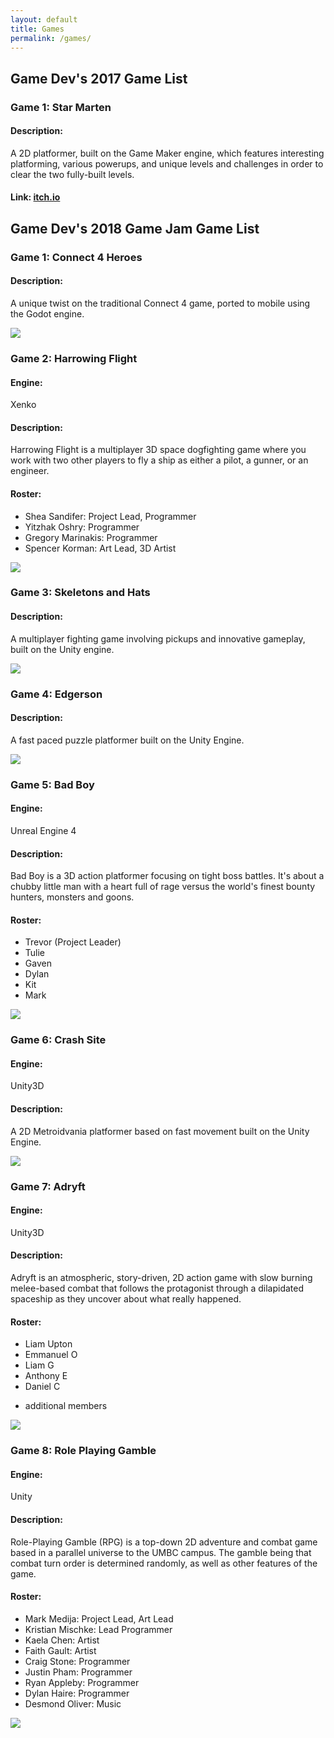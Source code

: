 ```yaml
---
layout: default
title: Games
permalink: /games/
---
```


<script src = "/js/imghover.js"></script>


## Game Dev's 2017 Game List

### Game 1: Star Marten

#### Description: 

A 2D platformer, built on the Game Maker engine, which features interesting platforming, various powerups, and unique levels and challenges in order to clear the two fully-built levels.

#### Link: [itch.io](https://mnchino.itch.io/star-marten)


## Game Dev's 2018 Game Jam Game List

### Game 1: Connect 4 Heroes

#### Description:

A unique twist on the traditional Connect 4 game, ported to mobile using the Godot engine.

<!--
<img title = "Click to Enlarge" src = "/gdcimgs/Connect4Heroes.png" onClick = "toggleImgSize('c4h')" data-setting='min' style = "width: 10%; height: 10%;" id = "c4h">
-->
<img src = "/gdcimgs/Connect4Heroes.png" class = "img" id = "c4h">

### Game 2: Harrowing Flight

#### Engine:
Xenko

#### Description:

Harrowing Flight is a multiplayer 3D space dogfighting game where you work with two other players to fly a ship as either a pilot, a gunner, or an engineer.

#### Roster:
 - Shea Sandifer: Project Lead, Programmer
 - Yitzhak Oshry: Programmer
 - Gregory Marinakis: Programmer
 - Spencer Korman: Art Lead, 3D Artist


<img src = "/gdcimgs/HarrowingFlightUpdated.png" class = "img" id = "hf">

### Game 3: Skeletons and Hats

#### Description: 

A multiplayer fighting game involving pickups and innovative gameplay, built on the Unity engine.


<img src = "/gdcimgs/SkeletonsAndHats.png" class = "img" id = "skh">


### Game 4: Edgerson

#### Description: 

A fast paced puzzle platformer built on the Unity Engine.


<img src = "/gdcimgs/Edgerson.png" class = "img" id = "edg">


### Game 5: Bad Boy

#### Engine:
Unreal Engine 4

#### Description: 

Bad Boy is a 3D action platformer focusing on tight boss battles.  It's about a chubby little man with a heart full of rage versus the world's finest bounty hunters, monsters and goons.

#### Roster:
 - Trevor (Project Leader)
 - Tulie
 - Gaven
 - Dylan
 - Kit
 - Mark

<img src = "/gdcimgs/BadBoySlime.jpg" class = "img" id = "BB">



### Game 6: Crash Site

#### Engine:
Unity3D

#### Description: 

A 2D Metroidvania platformer based on fast movement built on the Unity Engine. 


<img src = "/gdcimgs/CrashSite.png" class = "img" id = "CS">


### Game 7: Adryft

#### Engine:
Unity3D

#### Description: 

Adryft is an atmospheric, story-driven, 2D action game with slow burning melee-based combat that follows the protagonist through a dilapidated spaceship as they uncover about what really happened.

#### Roster:
 - Liam Upton
 - Emmanuel O 
 - Liam G
 - Anthony E
 - Daniel C 
 + additional members

<img src = "/gdcimgs/Adryft.png" class = "img" id = "AD">

### Game 8: Role Playing Gamble

#### Engine:
Unity

#### Description: 

Role-Playing Gamble (RPG) is a top-down 2D adventure and combat game based in a parallel universe to the UMBC campus. The gamble being that combat turn order is determined randomly, as well as other features of the game.

#### Roster:
- Mark Medija: Project Lead, Art Lead
- Kristian Mischke: Lead Programmer
- Kaela Chen: Artist
- Faith Gault: Artist
- Craig Stone: Programmer
- Justin Pham: Programmer
- Ryan Appleby: Programmer
- Dylan Haire: Programmer
- Desmond Oliver: Music

<img src = "/gdcimgs/RolePlayingGamble.png" class = "img" id = "RPG">
